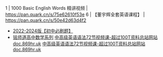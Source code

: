 1 | 1000 Basic English Words 精讲视频 | https://pan.quark.cn/s/75e62610f53e
6 | 【董宇辉全套英语课程】 | https://pan.quark.cn/s/50e42d63d4f2
- [2022-2024版【初中必刷题】](https://pan.quark.cn/s/77a16a4b3f47)
- [铭师道高中数学系列](https://pan.quark.cn/s/a00e16041307)
[中高级英语语法72节视频课-超过100T资料总站网站doc.869hr.uk](https://pan.quark.cn/s/26841b8f5614)
[中高级英语语法72节视频课-超过100T资料总站网站doc.869hr.uk](https://pan.quark.cn/s/843482af7310)